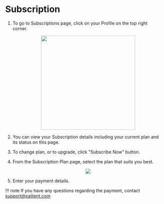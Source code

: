 # Subscription

1. To go to Subscriptions page, click on your Profile on the top right corner.

    <p align="center">
    <img src="../img/console/Dashboard/Subscribe_1.png" height=300>
    </p>

2. You can view your Subscription details including your current plan and its status on this page.

3. To change plan, or to upgrade, click "Subscribe Now" button.

4. From the Subscription Plan page, select the plan that suits you best. 

    <p align="center">
    <img src="../img/console/Dashboard/Subscription-plan.png">
    </p>

5. Enter your payment details.

!!! note
    If you have any questions regarding the payment, contact support@xailient.com